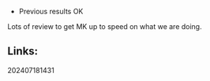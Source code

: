 - Previous results OK 

Lots of review to get MK up to speed on what we are doing. 



## Links: 



202407181431

